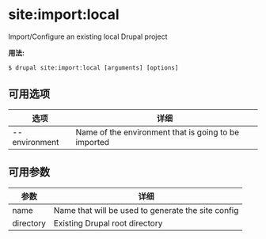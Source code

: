 # site:import:local
Import/Configure an existing local Drupal project

**用法:**
```
$ drupal site:import:local [arguments] [options]
```

## 可用选项
选项 | 详细
-------|-------------
--environment | Name of the environment that is going to be imported

## 可用参数
参数 | 详细
---------|-------------
name | Name that will be used to generate the site config
directory | Existing Drupal root directory
